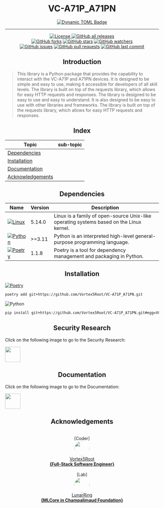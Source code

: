 <h1 align="center">VC-A71P_A71PN</h1>

<p align="center">
    <a href="https://github.com/Vortex5Root/VC-A71P_A71PN/releases"><img alt="Dynamic TOML Badge" src="https://img.shields.io/badge/dynamic/toml?url=https%3A%2F%2Fraw.githubusercontent.com%2FVortex5Root%2FVC-A71P_A71PN%2Fmain%2Fpyproject.toml&query=%24.tool.poetry.version&logo=data%3Aimage%2Fpng%3Bbase64%2CiVBORw0KGgoAAAANSUhEUgAAAA4AAAAOCAMAAAAolt3jAAAAtFBMVEVHcEyWYTihdkuXYzrBjlqhbkHepWuzglG8hFGWYjmzglHepmz3z5iygVCWYjmWYjmxgVDsvorMlmDepmybaD2oe02ufU2leUzdpWqzglGfdUrgqnH616j%2F4LKWYjmvf1C3hVPepmyWYjmWZDuWYjmzglGWYjmwfk7fp22aZjz93a7VoGmpfFKdbEe4hlTFkFzwxZH30aDpuYO%2BnICUbUbGkl3jrnbjr3eSYjuuiWzNq4fjvI5PAatoAAAAJXRSTlMA4v34FBH4Jwwn4l8IXFG6%2FrWcv2PCZqdJxeX291Ci4uVQ5eQoZPLoqAAAAIxJREFUCNdFzscCgjAQBNA1JIAGVMDeW0iEAPb6%2F%2F9lCuqc9s1eBkDHpxTDN8E8mroJ9S1G0Sw7noSbrAMAHLvidshMERPwVlUuxF0Vb7ltgtdi5VUV%2BetcNAwZKyv%2BeP7J%2BD6VRaq5rKmiOUGoW3OzAzxEF2npLIgaGPbN1%2Bm07S4SjvkPOnjQI%2Bb4AGCaEYNClUKKAAAAAElFTkSuQmCC&label=Package%20Version"></a>
</p>

-------

<p align="center">
    <a href="https://github.com/Vortex5Root/VC-A71P_A71PN/blob/master/LICENSE"><img src="https://img.shields.io/github/license/Vortex5Root/VC-A71P_A71PN.svg" alt="License">
    <a href="https://github.com/Vortex5Root/VC-A71P_A71PN/releases"><img src="https://img.shields.io/github/downloads/Vortex5Root/VC-A71P_A71PN/total.svg" alt="GitHub all releases"></a><br>
    <a href="https://github.com/Vortex5Root/VC-A71P_A71PN/network"><img src="https://img.shields.io/github/forks/Vortex5Root/VC-A71P_A71PN.svg" alt="GitHub forks"></a>
    <a href="https://github.com/Vortex5Root/VC-A71P_A71PN/stargazers"><img src="https://img.shields.io/github/stars/Vortex5Root/VC-A71P_A71PN.svg" alt="GitHub stars"></a>
    <a href="https://github.com/Vortex5Root/VC-A71P_A71PN/watchers"><img src="https://img.shields.io/github/watchers/Vortex5Root/VC-A71P_A71PN.svg" alt="GitHub watchers"></a><br>
    <a href="https://github.com/Vortex5Root/VC-A71P_A71PN/issues"><img src="https://img.shields.io/github/issues/Vortex5Root/VC-A71P_A71PN.svg" alt="GitHub issues"></a>
    <a href="https://github.com/Vortex5Root/VC-A71P_A71PN/pulls"><img src="https://img.shields.io/github/issues-pr/Vortex5Root/VC-A71P_A71PN.svg" alt="GitHub pull requests"></a>
    <a href="https://github.com/Vortex5Root/VC-A71P_A71PN/commits/master"><img src="https://img.shields.io/github/last-commit/Vortex5Root/VC-A71P_A71PN.svg" alt="GitHub last commit"></a><br>
</p>

<h2 align="center">Introduction</h2>

> This library is a Python package that provides the capability to interact with the VC-A71P and A71PN devices. It is designed to be simple and easy to use, making it accessible for developers of all skill levels. The library is built on top of the requests library, which allows for easy HTTP requests and responses.
> The library is designed to be easy to use and easy to understand. It is also designed to be easy to use with other libraries and frameworks. The library is built on top of the requests library, which allows for easy HTTP requests and responses.

<h2 align="center">Index</h2>

| Topic | sub-topic |
| --- | --- |
| [Dependencies](#dependencies) | |
| [Installation](#installation) | |
| [Documentation](#documentation) |  |
| [Acknowledgements](#acknowledgements) | |


<h2 align="center">Dependencies</h2>

| Name | Version | Description |
| --- | --- | --- |
| [![Linux](https://img.shields.io/badge/Linux-A81D33?style=for-the-badge&logo=linux&logoColor=ffffff)](https://www.linux.org/) | 5.14.0 | Linux is a family of open-source Unix-like operating systems based on the Linux kernel. |
| [![Python](https://img.shields.io/badge/Python-3776AB?style=for-the-badge&logo=python&logoColor=ffdd54)](https://www.python.org/) | >=3.11 | Python is an interpreted high-level general-purpose programming language. |
| [![Poetry](https://img.shields.io/endpoint?url=https://python-poetry.org/badge/v0.json?style=for-the-badge)](https://python-poetry.org/) | 1.1.8 | Poetry is a tool for dependency management and packaging in Python. |

<h2 align="center">Installation</h2>

[![Poetry](https://img.shields.io/endpoint?url=https://python-poetry.org/badge/v0.json)](https://python-poetry.org/)
```bash
poetry add git+https://github.com/Vortex5Root/VC-A71P_A71PN.git
```

![Python](https://img.shields.io/badge/python-3670A0?style=for-the-badge&logo=python&logoColor=ffdd54)
```bash
pip install git+https://github.com/Vortex5Root/VC-A71P_A71PN.git#egg=VC-A71P_A71PN
```

<h2 align="center">Security Research</h2>

Click on the following image to go to the Security Research:

<a href=./VC-A71P_A71PN/Reviser.md><img src="./img/wikipedia-svgrepo-com.svg" width=50></a>

<h2 align="center">Documentation</h2>

Click on the following image to go to the Documentation:

<a href=./VC-A71P_A71PN/DOCUMENTATION.md><img src="./img/wikipedia-svgrepo-com.svg" width=50></a> 

<h2 align="center">Acknowledgements</h2>

<p align="center">
    <br>[Coder]<br>
    <a href="https://github.com/Vortex5Root"><img src=https://avatars.githubusercontent.com/u/102427260?s=200&v=4 width=50 style="border-radius: 50%;"><br>Vortex5Root <br><b>        {Full-Stack Software Engineer}</b></a><br>
    <br>[Lab]<br>
    <a href="https://github.com/lunarring"><img src=https://avatars.githubusercontent.com/u/78172771?s=200&v=4 width=50 style="border-radius: 50%;"><br>LunarRing <br><b>        {MLCore in Champalimaud Foundation}</b></a><br><br>
</p>